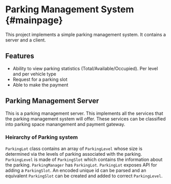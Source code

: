 # Parking Management System {#mainpage}
This project implements a simple parking management system. It contains
a server and a client.

## Features
* Ability to view parking statistics (Total/Available/Occupied). Per level and
  per vehicle type
* Request for a parking slot
* Able to make the payment

## Parking Management Server
This is a parking management server. This implements all the services that the parking management system will offer. These services can be classified into parking space manangement and payment gateway.

### Heirarchy of Parking system
`ParkingLot` class contains an array of `ParkingLevel` whose size is determined via the levels of parking associated with the parking. `ParkingLevel` is made of `ParkingSlot` which contains the information about the parking. `ParkingManager` has `ParkingLot`. `ParkingLot` exposes API for adding a `ParkingSlot`. An encoded unique id can be parsed and an equivalent `ParkingSlot` can be created and added to correct `ParkingLevel`.